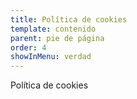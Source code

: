```yaml
---
title: Política de cookies
template: contenido
parent: pie de página
order: 4
showInMenu: verdad
---
```


Política de cookies
